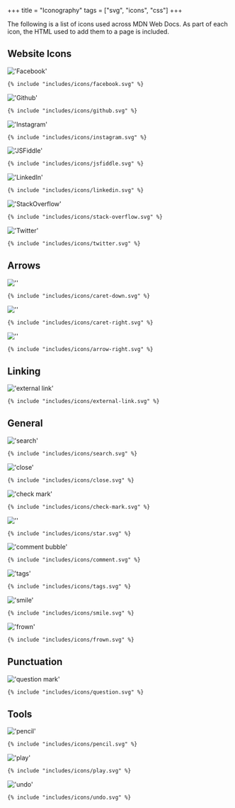 +++
title = "Iconography"
tags = ["svg", "icons", "css"]
+++

The following is a list of icons used across MDN Web Docs. As part of each icon, the HTML used to add them to a page is included.

## Website Icons

!['Facebook'](/images/icons/websites/facebook.svg)

```html
{% include "includes/icons/facebook.svg" %}
```

!['Github'](/images/icons/websites/github.svg)

```html
{% include "includes/icons/github.svg" %}
```

!['Instagram'](/images/icons/websites/instagram.svg)

```html
{% include "includes/icons/instagram.svg" %}
```

!['JSFiddle'](/images/icons/websites/jsfiddle.svg)

```html
{% include "includes/icons/jsfiddle.svg" %}
```

!['LinkedIn'](/images/icons/websites/linkedin.svg)

```html
{% include "includes/icons/linkedin.svg" %}
```

!['StackOverflow'](/images/icons/websites/stack-overflow.svg)

```html
{% include "includes/icons/stack-overflow.svg" %}
```

!['Twitter'](/images/icons/websites/twitter.svg)

```html
{% include "includes/icons/twitter.svg" %}
```

## Arrows

![''](/images/icons/arrows/caret-down.svg)

```html
{% include "includes/icons/caret-down.svg" %}
```

![''](/images/icons/arrows/caret-right.svg)

```html
{% include "includes/icons/caret-right.svg" %}
```

![''](/images/icons/arrows/arrow-right.svg)

```html
{% include "includes/icons/arrow-right.svg" %}
```

## Linking

!['external link'](/images/icons/linking/external.svg)

```html
{% include "includes/icons/external-link.svg" %}
```

## General

!['search'](/images/icons/general/search.svg)

```html
{% include "includes/icons/search.svg" %}
```

!['close'](/images/icons/general/close.svg)

```html
{% include "includes/icons/close.svg" %}
```

!['check mark'](/images/icons/general/check-mark.svg)

```html
{% include "includes/icons/check-mark.svg" %}
```

![''](/images/icons/general/star.svg)

```html
{% include "includes/icons/star.svg" %}
```

!['comment bubble'](/images/icons/general/comment.svg)

```html
{% include "includes/icons/comment.svg" %}
```

!['tags'](/images/icons/general/tags.svg)

```html
{% include "includes/icons/tags.svg" %}
```

!['smile'](/images/icons/general/smile.svg)

```html
{% include "includes/icons/smile.svg" %}
```

!['frown'](/images/icons/general/frown.svg)

```html
{% include "includes/icons/frown.svg" %}
```

## Punctuation

!['question mark'](/images/icons/punctuation/question.svg)

```html
{% include "includes/icons/question.svg" %}
```

## Tools

!['pencil'](/images/icons/tools/pencil.svg)

```html
{% include "includes/icons/pencil.svg" %}
```

!['play'](/images/icons/tools/play.svg)

```html
{% include "includes/icons/play.svg" %}
```

!['undo'](/images/icons/tools/undo.svg)

```html
{% include "includes/icons/undo.svg" %}
```
